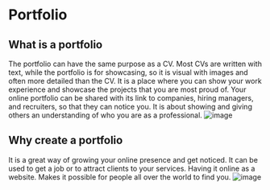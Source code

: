 # Portfolio
## What is a portfolio
The portfolio can have the same purpose as a CV. Most CVs are written with text, while the portfolio is for showcasing, so it is visual with images and often more detailed than the CV.
It is a place where you can show your work experience and showcase the projects that you are most proud of.
Your online portfolio can be shared with its link to companies, hiring managers, and recruiters, so that they can notice you.
It is about showing and giving others an understanding of who you are as a professional.
![image](https://user-images.githubusercontent.com/96417166/195633716-2f1f4735-a41a-4996-9db3-f9846e552755.png)

## Why create a portfolio
It is a great way of growing your online presence and get noticed.
It can be used to get a job or to attract clients to your services.
Having it online as a website. Makes it possible for people all over the world to find you.
![image](https://user-images.githubusercontent.com/96417166/195633872-12715660-7b98-488b-97eb-75f59b8e58c9.png)
